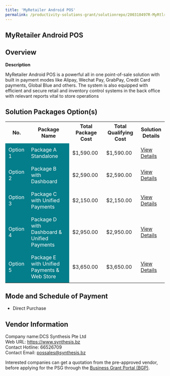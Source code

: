 ```yaml
---
title: 'MyRetailer Android POS'
permalink: /productivity-solutions-grant/solutionrepo/200310497R-MyRtlr-Androd-POS-G
---
```


## MyRetailer Android POS

## Overview

**Description**

MyRetailer Android POS is a powerful all in one point-of-sale solution with built in payment modes like Alipay, Wechat Pay, GrabPay, Credit Card payments, Global Blue and others. The system is also equipped with efficient and secure retail and inventory control systems in the back office with relevant reports vital to store operations

## Solution Packages Option(s)

<table>
<tr>
<th><b>No.</b></th>
<th><b>Package Name</b></th>
<th><b>Total Package Cost</b></th>
<th><b>Total Qualifying Cost</b></th>
<th><b>Solution Details</b></th>
</tr>
<tr>
<td style='padding: 10px; background-color: #037E8A; color: #FFFFFF;'>Option 1</td>
<td style='padding: 10px; background-color: #037E8A; color: #FFFFFF;'>Package A Standalone</td>
<td style='padding: 10px;'>$1,590.00</td>
<td style='padding: 10px;'>$1,590.00</td>
<td style='padding: 10px;'><a href='/images/psg/DCS_Desensitised_Annex_3_Part_1.pdf' target='_blank'>View Details</a></td>
</tr>
<tr>
<td style='padding: 10px; background-color: #037E8A; color: #FFFFFF;'>Option 2</td>
<td style='padding: 10px; background-color: #037E8A; color: #FFFFFF;'>Package B with Dashboard</td>
<td style='padding: 10px;'>$2,590.00</td>
<td style='padding: 10px;'>$2,590.00</td>
<td style='padding: 10px;'><a href='/images/psg/DCS_Desensitised_Annex_3_Part_2.pdf' target='_blank'>View Details</a></td>
</tr>
<tr>
<td style='padding: 10px; background-color: #037E8A; color: #FFFFFF;'>Option 3</td>
<td style='padding: 10px; background-color: #037E8A; color: #FFFFFF;'>Package C with Unified Payments</td>
<td style='padding: 10px;'>$2,150.00</td>
<td style='padding: 10px;'>$2,150.00</td>
<td style='padding: 10px;'><a href='/images/psg/DCS_Desensitised_Annex_3_Part_3.pdf' target='_blank'>View Details</a></td>
</tr>
<tr>
<td style='padding: 10px; background-color: #037E8A; color: #FFFFFF;'>Option 4</td>
<td style='padding: 10px; background-color: #037E8A; color: #FFFFFF;'>Package D with Dashboard & Unified Payments</td>
<td style='padding: 10px;'>$2,950.00</td>
<td style='padding: 10px;'>$2,950.00</td>
<td style='padding: 10px;'><a href='/images/psg/DCS_Desensitised_Annex_3_Part_4.pdf' target='_blank'>View Details</a></td>
</tr>
<tr>
<td style='padding: 10px; background-color: #037E8A; color: #FFFFFF;'>Option 5</td>
<td style='padding: 10px; background-color: #037E8A; color: #FFFFFF;'>Package E with Unified Payments & Web Store</td>
<td style='padding: 10px;'>$3,650.00</td>
<td style='padding: 10px;'>$3,650.00</td>
<td style='padding: 10px;'><a href='/images/psg/DCS_Desensitised_Annex_3_Part_5.pdf' target='_blank'>View Details</a></td>
</tr>
</table>

## Mode and Schedule of Payment

 - Direct Purchase

## Vendor Information

 Company name:DCS Synthesis Pte Ltd<br>Web URL: https://www.synthesis.bz <br>Contact Hotline: 66526709 <br>Contact Email: possales@synthesis.bz

Interested companies can get a quotation from the pre-approved vendor, before applying for the PSG through the <a href='https://www.businessgrants.gov.sg/' target='_blank' rel='noopener'>Business Grant Portal (BGP)</a>.

<script src="/jquery/resize-tables.js"></script>
